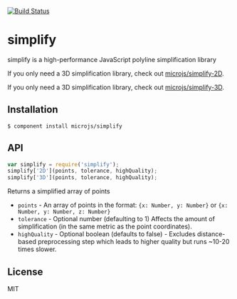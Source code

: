[![Build Status](https://secure.travis-ci.org/microjs/simplify.png?branch=master)](https://travis-ci.org/microjs/simplify)

# simplify

  simplify is a high-performance JavaScript polyline simplification library

  If you only need a 3D simplification library, check out [microjs/simplify-2D](https://github.com/microjs/simplify-2D).

  If you only need a 3D simplification library, check out [microjs/simplify-3D](https://github.com/microjs/simplify-3D).

## Installation

    $ component install microjs/simplify

## API

  ```javascript
  var simplify = require('simplify');
  simplify['2D'](points, tolerance, highQuality);
  simplify['3D'](points, tolerance, highQuality);
  ```

  Returns a simplified array of points

  - `points` - An array of points in the format: `{x: Number, y: Number}` or `{x: Number, y: Number, z: Number}`
  - `tolerance` - Optional number (defaulting to 1) Affects the amount of simplification (in the same metric as the point coordinates).
  - `highQuality` - Optional boolean (defaults to false) - Excludes distance-based preprocessing step which leads to higher quality but runs ~10-20 times slower.

## License

  MIT
